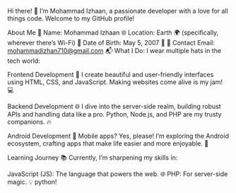Hi there! 👋
I’m Mohammad Izhaan, a passionate developer with a love for all things code. Welcome to my GitHub profile!

About Me
🌟 Name: Mohammad Izhaan
🌐 Location: Earth 🌍 (specifically, wherever there’s Wi-Fi)
🎂 Date of Birth: May 5, 2007 🎉
📧 Contact Email: mohammadizhan710@gmail.com 📬
What I Do: 
I wear multiple hats in the tech world:

Frontend Development 🎨
I create beautiful and user-friendly interfaces using HTML, CSS, and JavaScript. Making websites come alive is my jam! 💻

Backend Development 🌐
I dive into the server-side realm, building robust APIs and handling data like a pro. Python, Node.js, and PHP are my trusty companions. 🔥

Android Development 📱
Mobile apps? Yes, please! I’m exploring the Android ecosystem, crafting apps that make life easier and more enjoyable. 📲

Learning Journey 📚
Currently, I’m sharpening my skills in:

JavaScript (JS): The language that powers the web. 🌐
PHP: For server-side magic. 💡
python!


